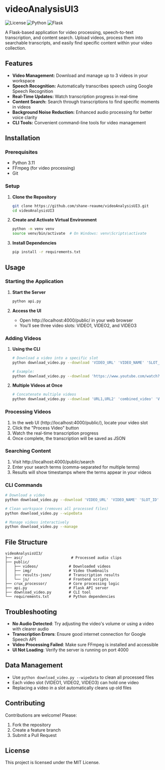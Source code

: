 # videoAnalysisUI3

![License](https://img.shields.io/badge/license-MIT-blue.svg)
![Python](https://img.shields.io/badge/python-3.11-blue.svg)
![Flask](https://img.shields.io/badge/flask-2.2-blue.svg)

A Flask-based application for video processing, speech-to-text transcription, and content search. Upload videos, process them into searchable transcripts, and easily find specific content within your video collection.

## Features

- **Video Management:** Download and manage up to 3 videos in your workspace
- **Speech Recognition:** Automatically transcribes speech using Google Speech Recognition
- **Real-Time Updates:** Watch transcription progress in real-time
- **Content Search:** Search through transcriptions to find specific moments in videos
- **Background Noise Reduction:** Enhanced audio processing for better voice clarity
- **CLI Tools:** Convenient command-line tools for video management

## Installation

### Prerequisites

- Python 3.11
- FFmpeg (for video processing)
- Git

### Setup

1. **Clone the Repository**
   ```bash
   git clone https://github.com/shane-reaume/videoAnalysisUI3.git
   cd videoAnalysisUI3
   ```

2. **Create and Activate Virtual Environment**
   ```bash
   python -m venv venv
   source venv/bin/activate  # On Windows: venv\Scripts\activate
   ```

3. **Install Dependencies**
   ```bash
   pip install -r requirements.txt
   ```

## Usage

### Starting the Application

1. **Start the Server**
   ```bash
   python api.py
   ```

2. **Access the UI**
   - Open http://localhost:4000/public/ in your web browser
   - You'll see three video slots: VIDEO1, VIDEO2, and VIDEO3

### Adding Videos

1. **Using the CLI**
   ```bash
   # Download a video into a specific slot
   python download_video.py --download 'VIDEO_URL' 'VIDEO_NAME' 'SLOT_ID'
   
   # Example:
   python download_video.py --download 'https://www.youtube.com/watch?v=example' 'my_video' 'VIDEO1'
   ```

2. **Multiple Videos at Once**
   ```bash
   # Concatenate multiple videos
   python download_video.py --download 'URL1,URL2' 'combined_video' 'VIDEO1'
   ```

### Processing Videos

1. In the web UI (http://localhost:4000/public/), locate your video slot
2. Click the "Process Video" button
3. Watch the real-time transcription progress
4. Once complete, the transcription will be saved as JSON

### Searching Content

1. Visit http://localhost:4000/public/search
2. Enter your search terms (comma-separated for multiple terms)
3. Results will show timestamps where the terms appear in your videos

### CLI Commands

```bash
# Download a video
python download_video.py --download 'VIDEO_URL' 'VIDEO_NAME' 'SLOT_ID'

# Clean workspace (removes all processed files)
python download_video.py --wipeData

# Manage videos interactively
python download_video.py --manage
```

## File Structure

```
videoAnalysisUI3/
├── asc/                      # Processed audio clips
├── public/
│   ├── videos/              # Downloaded videos
│   ├── img/                 # Video thumbnails
│   ├── results-json/        # Transcription results
│   └── js/                  # Frontend scripts
├── crux_processor/          # Core processing logic
├── api.py                   # Flask API server
├── download_video.py        # CLI tool
└── requirements.txt         # Python dependencies
```

## Troubleshooting

- **No Audio Detected**: Try adjusting the video's volume or using a video with clearer audio
- **Transcription Errors**: Ensure good internet connection for Google Speech API
- **Video Processing Failed**: Make sure FFmpeg is installed and accessible
- **UI Not Loading**: Verify the server is running on port 4000

## Data Management

- Use `python download_video.py --wipeData` to clean all processed files
- Each video slot (VIDEO1, VIDEO2, VIDEO3) can hold one video
- Replacing a video in a slot automatically cleans up old files

## Contributing

Contributions are welcome! Please:

1. Fork the repository
2. Create a feature branch
3. Submit a Pull Request

## License

This project is licensed under the MIT License.
